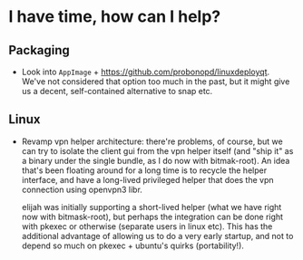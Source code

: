# I have time, how can I help?

## Packaging

* Look into `AppImage` + https://github.com/probonopd/linuxdeployqt.
  We've not considered that option too much in the past, but it might give us
  a decent, self-contained alternative to snap etc.
 
## Linux

* Revamp vpn helper architecture: there're problems, of course, but we can try
  to isolate the client gui from the vpn helper itself (and "ship it" as
  a binary under the single bundle, as I do now with bitmak-root). An idea
  that's been floating around for a long time is to recycle the helper
  interface, and have a long-lived privileged helper that does the vpn
  connection using openvpn3 libr.

  elijah was initially supporting a short-lived helper (what we have right now
  with bitmask-root), but perhaps the integration can be done right with pkexec
  or otherwise (separate users in linux etc). This has the additional advantage
  of allowing us to do a very early startup, and not to depend so much on
  pkexec + ubuntu's quirks (portability!).
